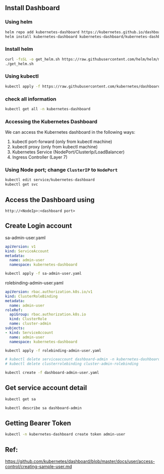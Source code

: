 ## Install Dashboard
### Using helm
```bash
helm repo add kubernetes-dashboard https://kubernetes.github.io/dashboard/
helm install kubernetes-dashboard kubernetes-dashboard/kubernetes-dashboard
```

### Install helm
```bash
curl -fsSL -o get_helm.sh https://raw.githubusercontent.com/helm/helm/main/scripts/get-helm-3
./get_helm.sh
```

### Using kubectl
```bash
kubectl apply -f https://raw.githubusercontent.com/kubernetes/dashboard/v2.7.0/aio/deploy/recommended.yaml
```

### check all information
```bash
kubectl get all -n kubernetes-dashboard
```

### Accessing the Kubernetes Dashboard

We can access the Kubernetes dashboard in the following ways:

1. kubectl port-forward (only from kubectl machine)
2. kubectl proxy (only from kubectl machine)
3. Kubernetes Service (NodePort/ClusterIp/LoadBalancer)
4. Ingress Controller (Layer 7)

### Using Node port; change ```ClusterIP``` to ```NodePort```
```bash
kubectl edit service/kubernetes-dashboard
kubectl get svc
```

## Access the Dashboard using 
`http://<NodeIp>:<dashboard port>`

## Create Login account
sa-admin-user.yaml
```yaml
apiVersion: v1
kind: ServiceAccount
metadata:
  name: admin-user
  namespace: kubernetes-dashboard
```
```bash
kubectl apply -f sa-admin-user.yaml
```
rolebinding-admin-user.yaml
```yaml
apiVersion: rbac.authorization.k8s.io/v1
kind: ClusterRoleBinding
metadata:
  name: admin-user
roleRef:
  apiGroup: rbac.authorization.k8s.io
  kind: ClusterRole
  name: cluster-admin
subjects:
- kind: ServiceAccount
  name: admin-user
  namespace: kubernetes-dashboard
```
```bash
kubectl apply -f rolebinding-admin-user.yaml
```

```bash
# kubectl delete serviceaccount dashboard-admin -n kubernetes-dashboard
# kubectl delete clusterrolebinding cluster-admin-rolebinding

kubectl create -f dashboard-admin-user.yaml
```


## Get service account detail
```bash
kubectl get sa
```
```bash
kubectl describe sa dashboard-admin
```

## Getting Bearer Token
```bash
kubectl -n kubernetes-dashboard create token admin-user
```

## Ref:
https://github.com/kubernetes/dashboard/blob/master/docs/user/access-control/creating-sample-user.md
